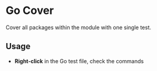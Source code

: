 # Go Cover
Cover all packages within the module with one single test.

## Usage
- **Right-click** in the Go test file, check the commands